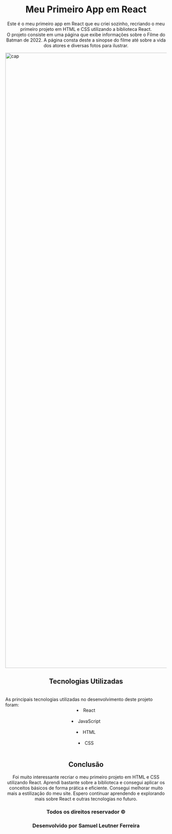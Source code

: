 <h1 align="center">Meu Primeiro App em React</h1>

<p align="center">Este é o meu primeiro app em React que eu criei sozinho, recriando o meu primeiro projeto em HTML e CSS utilizando a biblioteca React.
<br/>
O projeto consiste em uma página que exibe informações sobre o Filme do Batman de 2022. A página consta deste a sinopse do filme até sobre a vida dos atores e diversas fotos para ilustrar.</p>

<img width="1917" alt="cap" src="https://user-images.githubusercontent.com/103613009/230684684-a242a380-9aa2-4ff2-901b-93b00e586b97.png">

<p align="center">

<h2 align="center">Tecnologias Utilizadas</h2>

<br/>
As principais tecnologias utilizadas no desenvolvimento deste projeto foram:
<br/>
<li align="center">React</li>
<br/>
<li align="center">JavaScript</li>
<br/>
<li align="center">HTML</li>
<br/>
<li align="center">CSS</li>
<br/>
</p>

<h2 align="center">Conclusão</h2>
<p align="center">
Foi muito interessante recriar o meu primeiro projeto em HTML e CSS utilizando React. Aprendi bastante sobre a biblioteca e consegui aplicar os conceitos básicos de forma prática e eficiente. Consegui melhorar muito mais a estilização do meu site. Espero continuar aprendendo e explorando mais sobre React e outras tecnologias no futuro.
</p>

<h3 align="center">Todos os direitos reservador © </h3>
<h3 align="center">Desenvolvido por Samuel Leutner Ferreira</h3>
